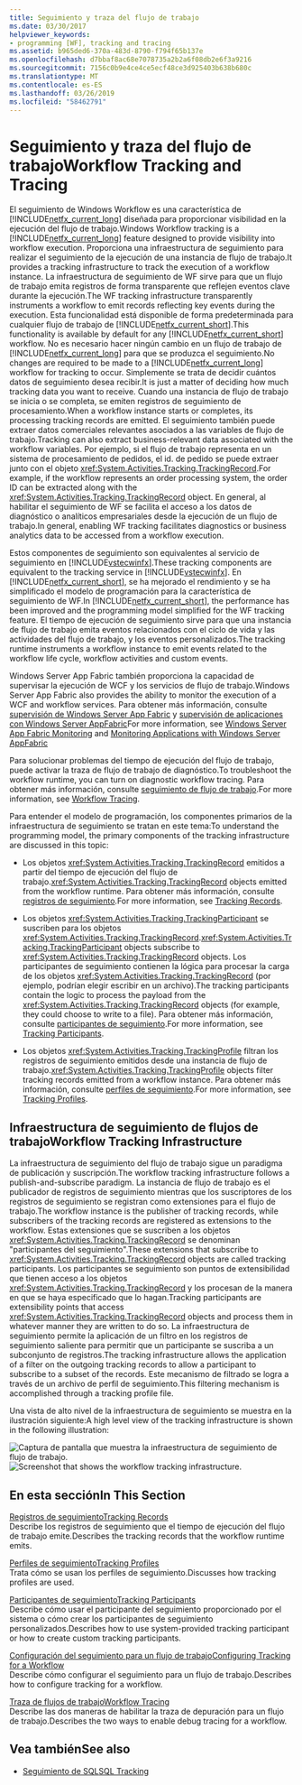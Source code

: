 ```yaml
---
title: Seguimiento y traza del flujo de trabajo
ms.date: 03/30/2017
helpviewer_keywords:
- programming [WF], tracking and tracing
ms.assetid: b965ded6-370a-483d-8790-f794f65b137e
ms.openlocfilehash: d7bbaf8ac68e7078735a2b2a6f08db2e6f3a9216
ms.sourcegitcommit: 7156c0b9e4ce4ce5ecf48ce3d925403b638b680c
ms.translationtype: MT
ms.contentlocale: es-ES
ms.lasthandoff: 03/26/2019
ms.locfileid: "58462791"
---
```

# <a name="workflow-tracking-and-tracing"></a><span data-ttu-id="764a8-102">Seguimiento y traza del flujo de trabajo</span><span class="sxs-lookup"><span data-stu-id="764a8-102">Workflow Tracking and Tracing</span></span>
<span data-ttu-id="764a8-103">El seguimiento de Windows Workflow es una característica de [!INCLUDE[netfx_current_long](../../../includes/netfx-current-long-md.md)] diseñada para proporcionar visibilidad en la ejecución del flujo de trabajo.</span><span class="sxs-lookup"><span data-stu-id="764a8-103">Windows Workflow tracking is a [!INCLUDE[netfx_current_long](../../../includes/netfx-current-long-md.md)] feature designed to provide visibility into workflow execution.</span></span> <span data-ttu-id="764a8-104">Proporciona una infraestructura de seguimiento para realizar el seguimiento de la ejecución de una instancia de flujo de trabajo.</span><span class="sxs-lookup"><span data-stu-id="764a8-104">It provides a tracking infrastructure to track the execution of a workflow instance.</span></span> <span data-ttu-id="764a8-105">La infraestructura de seguimiento de WF sirve para que un flujo de trabajo emita registros de forma transparente que reflejen eventos clave durante la ejecución.</span><span class="sxs-lookup"><span data-stu-id="764a8-105">The WF tracking infrastructure transparently instruments a workflow to emit records reflecting key events during the execution.</span></span> <span data-ttu-id="764a8-106">Esta funcionalidad está disponible de forma predeterminada para cualquier flujo de trabajo de [!INCLUDE[netfx_current_short](../../../includes/netfx-current-short-md.md)].</span><span class="sxs-lookup"><span data-stu-id="764a8-106">This functionality is available by default for any [!INCLUDE[netfx_current_short](../../../includes/netfx-current-short-md.md)] workflow.</span></span> <span data-ttu-id="764a8-107">No es necesario hacer ningún cambio en un flujo de trabajo de [!INCLUDE[netfx_current_long](../../../includes/netfx-current-long-md.md)] para que se produzca el seguimiento.</span><span class="sxs-lookup"><span data-stu-id="764a8-107">No changes are required to be made to a [!INCLUDE[netfx_current_long](../../../includes/netfx-current-long-md.md)] workflow for tracking to occur.</span></span> <span data-ttu-id="764a8-108">Simplemente se trata de decidir cuántos datos de seguimiento desea recibir.</span><span class="sxs-lookup"><span data-stu-id="764a8-108">It is just a matter of deciding how much tracking data you want to receive.</span></span> <span data-ttu-id="764a8-109">Cuando una instancia de flujo de trabajo se inicia o se completa, se emiten registros de seguimiento de procesamiento.</span><span class="sxs-lookup"><span data-stu-id="764a8-109">When a workflow instance starts or completes, its processing tracking records are emitted.</span></span> <span data-ttu-id="764a8-110">El seguimiento también puede extraer datos comerciales relevantes asociados a las variables de flujo de trabajo.</span><span class="sxs-lookup"><span data-stu-id="764a8-110">Tracking can also extract business-relevant data associated with the workflow variables.</span></span> <span data-ttu-id="764a8-111">Por ejemplo, si el flujo de trabajo representa en un sistema de procesamiento de pedidos, el id. de pedido se puede extraer junto con el objeto <xref:System.Activities.Tracking.TrackingRecord>.</span><span class="sxs-lookup"><span data-stu-id="764a8-111">For example, if the workflow represents an order processing system, the order ID can be extracted along with the <xref:System.Activities.Tracking.TrackingRecord> object.</span></span> <span data-ttu-id="764a8-112">En general, al habilitar el seguimiento de WF se facilita el acceso a los datos de diagnóstico o analíticos empresariales desde la ejecución de un flujo de trabajo.</span><span class="sxs-lookup"><span data-stu-id="764a8-112">In general, enabling WF tracking facilitates diagnostics or business analytics data to be accessed from a workflow execution.</span></span>  
  
 <span data-ttu-id="764a8-113">Estos componentes de seguimiento son equivalentes al servicio de seguimiento en [!INCLUDE[vstecwinfx](../../../includes/vstecwinfx-md.md)].</span><span class="sxs-lookup"><span data-stu-id="764a8-113">These tracking components are equivalent to the tracking service in [!INCLUDE[vstecwinfx](../../../includes/vstecwinfx-md.md)].</span></span> <span data-ttu-id="764a8-114">En [!INCLUDE[netfx_current_short](../../../includes/netfx-current-short-md.md)], se ha mejorado el rendimiento y se ha simplificado el modelo de programación para la característica de seguimiento de WF.</span><span class="sxs-lookup"><span data-stu-id="764a8-114">In [!INCLUDE[netfx_current_short](../../../includes/netfx-current-short-md.md)], the performance has been improved and the programming model simplified for the WF tracking feature.</span></span> <span data-ttu-id="764a8-115">El tiempo de ejecución de seguimiento sirve para que una instancia de flujo de trabajo emita eventos relacionados con el ciclo de vida y las actividades del flujo de trabajo, y los eventos personalizados.</span><span class="sxs-lookup"><span data-stu-id="764a8-115">The tracking runtime instruments a workflow instance to emit events related to the workflow life cycle, workflow activities and custom events.</span></span>  
  
 <span data-ttu-id="764a8-116">Windows Server App Fabric también proporciona la capacidad de supervisar la ejecución de WCF y los servicios de flujo de trabajo.</span><span class="sxs-lookup"><span data-stu-id="764a8-116">Windows Server App Fabric also provides the ability to monitor the execution of a WCF and workflow services.</span></span> <span data-ttu-id="764a8-117">Para obtener más información, consulte [supervisión de Windows Server App Fabric](https://go.microsoft.com/fwlink/?LinkId=201273) y [supervisión de aplicaciones con Windows Server AppFabric](https://go.microsoft.com/fwlink/?LinkId=201287)</span><span class="sxs-lookup"><span data-stu-id="764a8-117">For more information, see [Windows Server App Fabric Monitoring](https://go.microsoft.com/fwlink/?LinkId=201273) and [Monitoring Applications with Windows Server AppFabric](https://go.microsoft.com/fwlink/?LinkId=201287)</span></span>  
  
 <span data-ttu-id="764a8-118">Para solucionar problemas del tiempo de ejecución del flujo de trabajo, puede activar la traza de flujo de trabajo de diagnóstico.</span><span class="sxs-lookup"><span data-stu-id="764a8-118">To troubleshoot the workflow runtime, you can turn on diagnostic workflow tracing.</span></span> <span data-ttu-id="764a8-119">Para obtener más información, consulte [seguimiento de flujo de trabajo](workflow-tracing.md).</span><span class="sxs-lookup"><span data-stu-id="764a8-119">For more information, see [Workflow Tracing](workflow-tracing.md).</span></span>  
  
 <span data-ttu-id="764a8-120">Para entender el modelo de programación, los componentes primarios de la infraestructura de seguimiento se tratan en este tema:</span><span class="sxs-lookup"><span data-stu-id="764a8-120">To understand the programming model, the primary components of the tracking infrastructure are discussed in this topic:</span></span>  
  
-   <span data-ttu-id="764a8-121">Los objetos <xref:System.Activities.Tracking.TrackingRecord> emitidos a partir del tiempo de ejecución del flujo de trabajo.</span><span class="sxs-lookup"><span data-stu-id="764a8-121"><xref:System.Activities.Tracking.TrackingRecord> objects emitted from the workflow runtime.</span></span> <span data-ttu-id="764a8-122">Para obtener más información, consulte [registros de seguimiento](tracking-records.md).</span><span class="sxs-lookup"><span data-stu-id="764a8-122">For more information, see [Tracking Records](tracking-records.md).</span></span>  
  
-   <span data-ttu-id="764a8-123">Los objetos <xref:System.Activities.Tracking.TrackingParticipant> se suscriben para los objetos <xref:System.Activities.Tracking.TrackingRecord>.</span><span class="sxs-lookup"><span data-stu-id="764a8-123"><xref:System.Activities.Tracking.TrackingParticipant> objects subscribe to <xref:System.Activities.Tracking.TrackingRecord> objects.</span></span> <span data-ttu-id="764a8-124">Los participantes de seguimiento contienen la lógica para procesar la carga de los objetos <xref:System.Activities.Tracking.TrackingRecord> (por ejemplo, podrían elegir escribir en un archivo).</span><span class="sxs-lookup"><span data-stu-id="764a8-124">The tracking participants contain the logic to process the payload from the <xref:System.Activities.Tracking.TrackingRecord> objects (for example, they could choose to write to a file).</span></span> <span data-ttu-id="764a8-125">Para obtener más información, consulte [participantes de seguimiento](tracking-participants.md).</span><span class="sxs-lookup"><span data-stu-id="764a8-125">For more information, see [Tracking Participants](tracking-participants.md).</span></span>  
  
-   <span data-ttu-id="764a8-126">Los objetos <xref:System.Activities.Tracking.TrackingProfile> filtran los registros de seguimiento emitidos desde una instancia de flujo de trabajo.</span><span class="sxs-lookup"><span data-stu-id="764a8-126"><xref:System.Activities.Tracking.TrackingProfile> objects filter tracking records emitted from a workflow instance.</span></span> <span data-ttu-id="764a8-127">Para obtener más información, consulte [perfiles de seguimiento](tracking-profiles.md).</span><span class="sxs-lookup"><span data-stu-id="764a8-127">For more information, see [Tracking Profiles](tracking-profiles.md).</span></span>  
  
## <a name="workflow-tracking-infrastructure"></a><span data-ttu-id="764a8-128">Infraestructura de seguimiento de flujos de trabajo</span><span class="sxs-lookup"><span data-stu-id="764a8-128">Workflow Tracking Infrastructure</span></span>  
 <span data-ttu-id="764a8-129">La infraestructura de seguimiento del flujo de trabajo sigue un paradigma de publicación y suscripción.</span><span class="sxs-lookup"><span data-stu-id="764a8-129">The workflow tracking infrastructure follows a publish-and-subscribe paradigm.</span></span> <span data-ttu-id="764a8-130">La instancia de flujo de trabajo es el publicador de registros de seguimiento mientras que los suscriptores de los registros de seguimiento se registran como extensiones para el flujo de trabajo.</span><span class="sxs-lookup"><span data-stu-id="764a8-130">The workflow instance is the publisher of tracking records, while subscribers of the tracking records are registered as extensions to the workflow.</span></span> <span data-ttu-id="764a8-131">Estas extensiones que se suscriben a los objetos <xref:System.Activities.Tracking.TrackingRecord> se denominan "participantes del seguimiento".</span><span class="sxs-lookup"><span data-stu-id="764a8-131">These extensions that subscribe to <xref:System.Activities.Tracking.TrackingRecord> objects are called tracking participants.</span></span> <span data-ttu-id="764a8-132">Los participantes se seguimiento son puntos de extensibilidad que tienen acceso a los objetos <xref:System.Activities.Tracking.TrackingRecord> y los procesan de la manera en que se haya especificado que lo hagan.</span><span class="sxs-lookup"><span data-stu-id="764a8-132">Tracking participants are extensibility points that access <xref:System.Activities.Tracking.TrackingRecord> objects and process them in whatever manner they are written to do so.</span></span> <span data-ttu-id="764a8-133">La infraestructura de seguimiento permite la aplicación de un filtro en los registros de seguimiento saliente para permitir que un participante se suscriba a un subconjunto de registros.</span><span class="sxs-lookup"><span data-stu-id="764a8-133">The tracking infrastructure allows the application of a filter on the outgoing tracking records to allow a participant to subscribe to a subset of the records.</span></span> <span data-ttu-id="764a8-134">Este mecanismo de filtrado se logra a través de un archivo de perfil de seguimiento.</span><span class="sxs-lookup"><span data-stu-id="764a8-134">This filtering mechanism is accomplished through a tracking profile file.</span></span>  
  
 <span data-ttu-id="764a8-135">Una vista de alto nivel de la infraestructura de seguimiento se muestra en la ilustración siguiente:</span><span class="sxs-lookup"><span data-stu-id="764a8-135">A high level view of the tracking infrastructure is shown in the following illustration:</span></span>  
  
 <span data-ttu-id="764a8-136">![Captura de pantalla que muestra la infraestructura de seguimiento de flujo de trabajo. ](./media/workflow-tracking-and-tracing/workflow-tracking-infrastructure.gif "WV")</span><span class="sxs-lookup"><span data-stu-id="764a8-136">![Screenshot that shows the workflow tracking infrastructure.](./media/workflow-tracking-and-tracing/workflow-tracking-infrastructure.gif "WV")</span></span>  
  
## <a name="in-this-section"></a><span data-ttu-id="764a8-137">En esta sección</span><span class="sxs-lookup"><span data-stu-id="764a8-137">In This Section</span></span>  
 [<span data-ttu-id="764a8-138">Registros de seguimiento</span><span class="sxs-lookup"><span data-stu-id="764a8-138">Tracking Records</span></span>](tracking-records.md)  
 <span data-ttu-id="764a8-139">Describe los registros de seguimiento que el tiempo de ejecución del flujo de trabajo emite.</span><span class="sxs-lookup"><span data-stu-id="764a8-139">Describes the tracking records that the workflow runtime emits.</span></span>  
  
 [<span data-ttu-id="764a8-140">Perfiles de seguimiento</span><span class="sxs-lookup"><span data-stu-id="764a8-140">Tracking Profiles</span></span>](tracking-profiles.md)  
 <span data-ttu-id="764a8-141">Trata cómo se usan los perfiles de seguimiento.</span><span class="sxs-lookup"><span data-stu-id="764a8-141">Discusses how tracking profiles are used.</span></span>  
  
 [<span data-ttu-id="764a8-142">Participantes de seguimiento</span><span class="sxs-lookup"><span data-stu-id="764a8-142">Tracking Participants</span></span>](tracking-participants.md)  
 <span data-ttu-id="764a8-143">Describe cómo usar el participante del seguimiento proporcionado por el sistema o cómo crear los participantes de seguimiento personalizados.</span><span class="sxs-lookup"><span data-stu-id="764a8-143">Describes how to use system-provided tracking participant or how to create custom tracking participants.</span></span>  
  
 [<span data-ttu-id="764a8-144">Configuración del seguimiento para un flujo de trabajo</span><span class="sxs-lookup"><span data-stu-id="764a8-144">Configuring Tracking for a Workflow</span></span>](configuring-tracking-for-a-workflow.md)  
 <span data-ttu-id="764a8-145">Describe cómo configurar el seguimiento para un flujo de trabajo.</span><span class="sxs-lookup"><span data-stu-id="764a8-145">Describes how to configure tracking for a workflow.</span></span>  
  
 [<span data-ttu-id="764a8-146">Traza de flujos de trabajo</span><span class="sxs-lookup"><span data-stu-id="764a8-146">Workflow Tracing</span></span>](workflow-tracing.md)  
 <span data-ttu-id="764a8-147">Describe las dos maneras de habilitar la traza de depuración para un flujo de trabajo.</span><span class="sxs-lookup"><span data-stu-id="764a8-147">Describes the two ways to enable debug tracing for a workflow.</span></span>  
  
## <a name="see-also"></a><span data-ttu-id="764a8-148">Vea también</span><span class="sxs-lookup"><span data-stu-id="764a8-148">See also</span></span>
- [<span data-ttu-id="764a8-149">Seguimiento de SQL</span><span class="sxs-lookup"><span data-stu-id="764a8-149">SQL Tracking</span></span>](./samples/sql-tracking.md)
